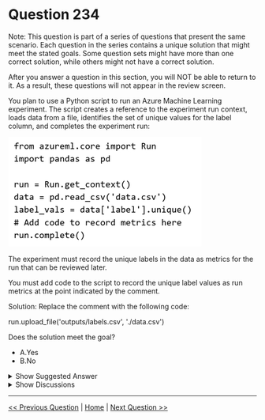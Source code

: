 # Question 234

Note: This question is part of a series of questions that present the same scenario. Each question in the series contains a unique solution that might meet the stated goals. Some question sets might have more than one correct solution, while others might not have a correct solution.

After you answer a question in this section, you will NOT be able to return to it. As a result, these questions will not appear in the review screen.

You plan to use a Python script to run an Azure Machine Learning experiment. The script creates a reference to the experiment run context, loads data from a file, identifies the set of unique values for the label column, and completes the experiment run:

![Question Image](images/q234_q_0023300001.png)

The experiment must record the unique labels in the data as metrics for the run that can be reviewed later.

You must add code to the script to record the unique label values as run metrics at the point indicated by the comment.

Solution: Replace the comment with the following code:

run.upload_file('outputs/labels.csv', './data.csv')

Does the solution meet the goal?

* A.Yes
* B.No

<details>
  <summary>Show Suggested Answer</summary>

  <strong>B</strong><br>

</details>

<details>
  <summary>Show Discussions</summary>

<blockquote><p><strong>ajay0011</strong> <code>(Tue 08 Oct 2024 00:08)</code> - <em>Upvotes: 3</em></p><p>should use run.log_list(&quot;Unique Label Values&quot;, label_vals) because labels can be more than one value.</p></blockquote>
<blockquote><p><strong>JTWang</strong> <code>(Thu 19 Oct 2023 06:33)</code> - <em>Upvotes: 3</em></p><p>label_vals is numpy.ndarray

Scalar
Example: run.log(&quot;accuracy&quot;, 0.95)

List
Example: run.log_list(&quot;accuracies&quot;, [0.6, 0.7, 0.87])

Row
Example: run.log_row(&quot;Y over X&quot;, x=1, y=0.4)

Table
Example: run.log_table(&quot;Y over X&quot;, {&quot;x&quot;:[1, 2, 3], &quot;y&quot;:[0.6, 0.7, 0.89]})

Image
Example: run.log_image(&quot;ROC&quot;, path)</p></blockquote>
<blockquote><p><strong>ranjsi01</strong> <code>(Tue 18 Jul 2023 09:26)</code> - <em>Upvotes: 3</em></p><p>no is correct. should use run.log</p></blockquote>
<blockquote><p><strong>ajay0011</strong> <code>(Tue 08 Oct 2024 00:09)</code> - <em>Upvotes: 1</em></p><p>If you use run.log() to log the unique label values, it will raise an exception because the run.log() method expects a key-value pair, where the key is a string and the value can be a number, string, or boolean. The unique method of a Pandas DataFrame returns an array of unique values, which is not a valid type for logging using the run.log() method.</p></blockquote>

</details>

---

[<< Previous Question](question_233.md) | [Home](/index.md) | [Next Question >>](question_235.md)
